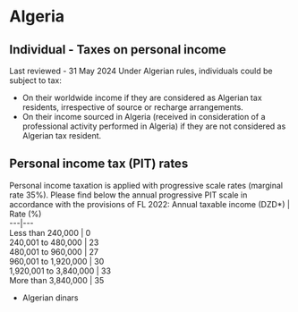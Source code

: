 # Algeria
## Individual - Taxes on personal income
Last reviewed - 31 May 2024
Under Algerian rules, individuals could be subject to tax:
  * On their worldwide income if they are considered as Algerian tax residents, irrespective of source or recharge arrangements.
  * On their income sourced in Algeria (received in consideration of a professional activity performed in Algeria) if they are not considered as Algerian tax resident.


## Personal income tax (PIT) rates
Personal income taxation is applied with progressive scale rates (marginal rate 35%).
Please find below the annual progressive PIT scale in accordance with the provisions of FL 2022:
Annual taxable income (DZD*) | Rate (%)  
---|---  
Less than 240,000 | 0  
240,001 to 480,000 | 23  
480,001 to 960,000 | 27  
960,001 to 1,920,000 | 30  
1,920,001 to 3,840,000 | 33  
More than 3,840,000 | 35  
* Algerian dinars
